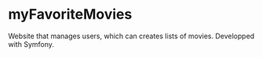 # myFavoriteMovies
Website that manages users, which can creates lists of movies.
Developped with Symfony.

